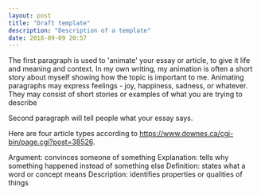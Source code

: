 ```yaml
---
layout: post
title: "Draft template"
description: "Description of a template"
date: 2018-09-09 20:57
---
```


The first paragraph is used to 'animate' your essay or article, to give it life and meaning and context. In my own writing, my animation is often a short story about myself showing how the topic is important to me. Animating paragraphs may express feelings - joy, happiness, sadness, or whatever. They may consist of short stories or examples of what you are trying to describe

Second paragraph will tell people what your essay says.

Here are four article types according to https://www.downes.ca/cgi-bin/page.cgi?post=38526.

Argument: convinces someone of something
Explanation: tells why something happened instead of something else
Definition: states what a word or concept means
Description: identifies properties or qualities of things
